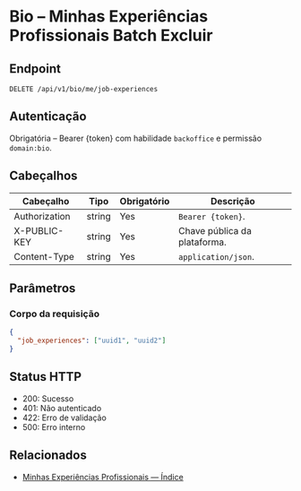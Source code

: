 # Bio – Minhas Experiências Profissionais Batch Excluir

## Endpoint

```
DELETE /api/v1/bio/me/job-experiences
```

## Autenticação

Obrigatória – Bearer {token} com habilidade `backoffice` e permissão `domain:bio`.

## Cabeçalhos

| Cabeçalho           | Tipo   | Obrigatório | Descrição |
| ---------------- | ------ | -------- | ----------- |
| Authorization    | string | Yes      | `Bearer {token}`. |
| X-PUBLIC-KEY     | string | Yes      | Chave pública da plataforma. |
| Content-Type     | string | Yes      | `application/json`. |

## Parâmetros

### Corpo da requisição

```json
{
  "job_experiences": ["uuid1", "uuid2"]
}
```

## Status HTTP

- 200: Sucesso
- 401: Não autenticado
- 422: Erro de validação
- 500: Erro interno

## Relacionados

- [Minhas Experiências Profissionais — Índice](MyJobExperiencesÍndice.md)
